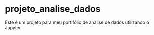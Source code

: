 # projeto_analise_dados
Este é um projeto para meu portifólio de analise de dados utilizando o Jupyter.
